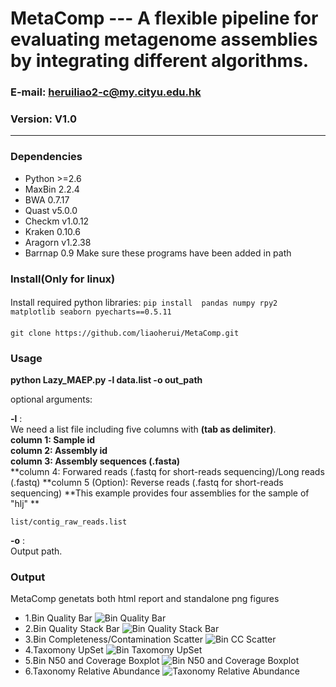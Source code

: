 MetaComp --- A flexible pipeline for evaluating metagenome assemblies by integrating different algorithms.
==============

### E-mail: heruiliao2-c@my.cityu.edu.hk
### Version: V1.0

--------------
### Dependencies
* Python >=2.6
* MaxBin 2.2.4
* BWA 0.7.17
* Quast v5.0.0
* Checkm v1.0.12
* Kraken 0.10.6
* Aragorn v1.2.38
* Barrnap 0.9
Make sure these programs have been added in path

### Install(Only for linux)

####
Install required python libraries:  `pip install  pandas numpy rpy2 matplotlib seaborn pyecharts==0.5.11`

####
`git clone https://github.com/liaoherui/MetaComp.git`<BR/>
 

### Usage

**python Lazy_MAEP.py -l data.list  -o out_path** <BR/>
  
optional arguments:  

**-l** : <BR/>
We need a list file including five columns with **(tab as delimiter)**.<BR/>
**column 1: Sample id**<BR/>
**column 2: Assembly id**<BR/>
**column 3: Assembly sequences (.fasta)**<BR/>
**column 4: Forwared reads (.fastq for short-reads sequencing)/Long reads (.fastq)
**column 5 (Option): Reverse reads (.fastq for short-reads sequencing)
**This example provides four assemblies for the sample of "hlj" ** <BR/>
 ```
 list/contig_raw_reads.list
 ```
**-o** : <BR/>
Output path.
 
### Output
MetaComp genetats both html report and standalone png figures <BR/>
* 1.Bin Quality Bar
![Bin Quality Bar](https://github.com/liaoherui/MetaComp/blob/master/Figure/1.1_bar.png)
* 2.Bin Quality Stack Bar
![Bin Quality Stack Bar](https://github.com/liaoherui/MetaComp/blob/master/Figure/1.2_stack_bar.png)
* 3.Bin Completeness/Contamination Scatter
![Bin CC Scatter](https://github.com/liaoherui/MetaComp/blob/master/Figure/3.scatter.png)
* 4.Taxomony UpSet
![Bin Taxomony UpSet](https://github.com/liaoherui/MetaComp/blob/master/Figure/4_upset_species.png)
* 5.Bin N50 and Coverage Boxplot
![Bin N50 and Coverage Boxplot](https://github.com/liaoherui/MetaComp/blob/master/Figure/5_boxplot_cov_n50_overall.png)
* 6.Taxonomy Relative Abundance
![Taxonomy Relative Abundance](https://github.com/liaoherui/MetaComp/blob/master/Figure/6_2_stack_bar_species.png)


